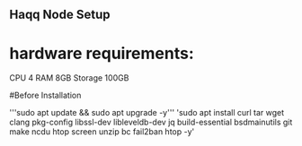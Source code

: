 ## Haqq Node Setup

# hardware requirements:

CPU	4 RAM  8GB	Storage 100GB

#Before Installation

'''sudo apt update && sudo apt upgrade -y'''
'sudo apt install curl tar wget clang pkg-config libssl-dev libleveldb-dev jq build-essential bsdmainutils git make ncdu htop screen unzip bc fail2ban htop -y'

